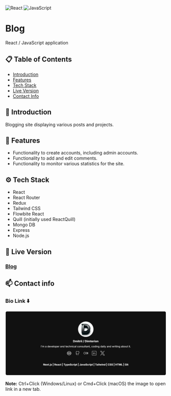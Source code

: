 ![React](https://img.shields.io/badge/React-20232A?style=for-the-badge&logo=react&logoColor=61DAFB) ![JavaScript](https://img.shields.io/badge/JavaScript-F7DF1E?style=for-the-badge&logo=javascript&logoColor=black)

# Blog

React / JavaScript application

## 📋 Table of Contents

- [Introduction](#introduction)
- [Features](#features)
- [Tech Stack](#tech-stack)
- [Live Version](#live-version)
- [Contact Info](#contact-info)

## <a id="introduction"></a>🔎 Introduction

Blogging site displaying various posts and projects.

## <a id="features"></a>📌 Features

- Functionality to create accounts, including admin accounts.
- Functionality to add and edit comments.
- Functionality to monitor various statistics for the site.

## <a id="tech-stack"></a>⚙️ Tech Stack

- React
- React Router
- Redux
- Tailwind CSS
- Flowbite React
- Quill (initially used ReactQuill)
- Mongo DB
- Express
- Node.js

## <a id="live-version"></a>🔗 Live Version

### [Blog](https://mern-blog-chsq.onrender.com/)

## <a id="contact-info"></a>📫 Contact info

### Bio Link ⬇️

<a href="https://dimterion.bio.link/">
  <img src="./frontend/src/assets/mern-blog_readme_footer.svg" alt="Mern-blog readme header" />
</a>

**Note:** Ctrl+Click (Windows/Linux) or Cmd+Click (macOS) the image to open link in a new tab.
